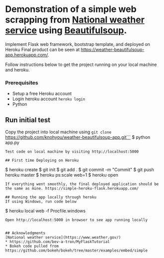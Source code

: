 # Demonstration of a simple web scrapping from [National weather service](https://www.weather.gov/) using [Beautifulsoup](https://pypi.python.org/pypi/beautifulsoup4).
Implement Flask web framework, bootstrap template, and deployed on Heroku 
Final product can be seen at https://weather-beautifulsoup-app.herokuapp.com/.

Follow instructions below to get the project running on your local machine and heroku. 

### Prerequisites
* Setup a free Heroku account
* Login heroku account ``` heroku login ``` 
* Python 
 
## Run initial test 
Copy the project into local machine using ```git clone```
https://github.com/knohyou/weather-beautifulsoup-app.git```
$ python app.py
```
Test code on local machine by visiting http://localhost:5000

## First time Deploying on Heroku
```
$ heroku create 
$ git init
$ git add .
$ git commit -m "Commit" 
$ git push heroku master
$ heroku ps:scale web=1
$ heroku open
```
If everything went smoothly, the final deployed application should be the same as mine. https://simple-heroku-flask.herokuapp.com/

## Running the app locally through heroku
If using Windows, run code below 
```
$ heroku local web -f Procfile.windows 
```
Open http://localhost:5000 in browser to see app running locally


## Acknowledgments
[National weather service](https://www.weather.gov/)
* https://github.com/bev-a-tron/MyFlaskTutorial
* Bokeh code pulled from https://github.com/bokeh/bokeh/tree/master/examples/embed/simple


